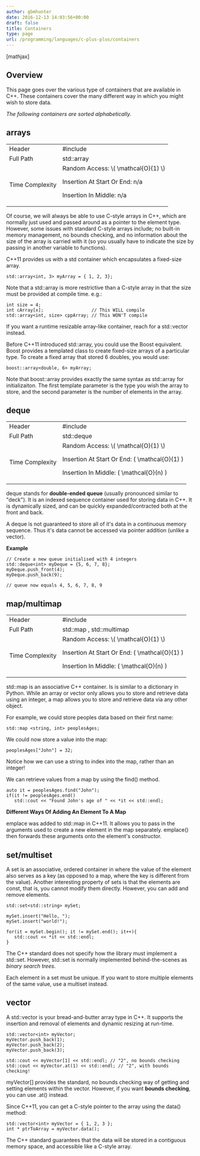 ```yaml
---
author: gbmhunter
date: 2016-12-13 14:03:56+00:00
draft: false
title: Containers
type: page
url: /programming/languages/c-plus-plus/containers
---
```


[mathjax]




## Overview




This page goes over the various type of containers that are available in C++. These containers cover the many different way in which you might wish to store data.




_The following containers are sorted alphabetically._




## arrays


<table >
<tbody >
<tr >

<td >Header
</td>

<td >#include <deque>
</td>
</tr>
<tr >

<td >Full Path
</td>

<td >std::array
</td>
</tr>
<tr >

<td >Time Complexity
</td>

<td >Random Access: \( \mathcal{O}(1) \)  

 Insertion At Start Or End: n/a  

 Insertion In Middle: n/a
</td>
</tr>
</tbody>
</table>


Of course, we will always be able to use C-style arrays in C++, which are normally just used and passed around as a pointer to the element type. However, some issues with standard C-style arrays include; no built-in memory management, no bounds checking, and no information about the size of the array is carried with it (so you usually have to indicate the size by passing in another variable to functions).




C++11 provides us with a std container which encapsulates a fixed-size array.



    
    std::array<int, 3> myArray = { 1, 2, 3}; 




Note that a std::array is more restrictive than a C-style array in that the size must be provided at compile time. e.g.:



    
    int size = 4;
    int cArray[x];                  // This WILL compile
    std::array<int, size> cppArray; // This WON'T compile




If you want a runtime resizable array-like container, reach for a std::vector instead.




Before C++11 introduced std::array, you could use the Boost equivalent. Boost provides a templated class to create fixed-size arrays of a particular type. To create a fixed array that stored 6 doubles, you would use:



    
    boost::array<double, 6> myArray;




Note that boost::array provides exactly the same syntax as std::array for initializaiton. The first template parameter is the type you wish the array to store, and the second parameter is the number of elements in the array.




## deque


<table >
<tbody >
<tr >

<td >Header
</td>

<td >#include <deque>
</td>
</tr>
<tr >

<td >Full Path
</td>

<td >std::deque
</td>
</tr>
<tr >

<td >Time Complexity
</td>

<td >Random Access: \( \mathcal{O}(1) \)  

 Insertion At Start Or End: \( \mathcal{O}(1) \)  

 Insertion In Middle: \( \mathcal{O}(n) \)
</td>
</tr>
</tbody>
</table>


deque stands for **double-ended queue** (usually pronounced similar to "deck"). It is an indexed sequence container used for storing data in C++. It is dynamically sized, and can be quickly expanded/contracted both at the front and back.




A deque is not guaranteed to store all of it's data in a continuous memory sequence. Thus it's data cannot be accessed via pointer addition (unlike a vector).




**Example**



    
    // Create a new queue initialised with 4 integers
    std::deque<int> myDeque = {5, 6, 7, 8};
    myDeque.push_front(4);
    myDeque.push_back(9);
    
    // queue now equals 4, 5, 6, 7, 8, 9
    




## map/multimap


<table >
<tbody >
<tr >

<td >Header
</td>

<td >#include <map>
</td>
</tr>
<tr >

<td >Full Path
</td>

<td >std::map , std::multimap
</td>
</tr>
<tr >

<td >Time Complexity
</td>

<td >Random Access: \( \mathcal{O}(1) \)  

 Insertion At Start Or End: \( \mathcal{O}(1) \)  

 Insertion In Middle: \( \mathcal{O}(n) \)
</td>
</tr>
</tbody>
</table>


std::map is an associative C++ container. Is is similar to a dictionary in Python. While an array or vector only allows you to store and retrieve data using an integer, a map allows you to store and retrieve data via any other object.




For example, we could store peoples data based on their first name:



    
    std::map <string, int> peoplesAges;




We could now store a value into the map:



    
    peoplesAges["John"] = 32;




Notice how we can use a string to index into the map, rather than an integer!




We can retrieve values from a map by using the find() method.



    
    auto it = peoplesAges.find("John");
    if(it != peoplesAges.end()
       std::cout << "Found John's age of " << *it << std::endl;




**Different Ways Of Adding An Element To A Map**




emplace was added to std::map in C++11. It allows you to pass in the arguments used to create a new element in the map separately. emplace() then forwards these arguments onto the element's constructor.




## set/multiset




A set is an associative, ordered container in where the value of the element also serves as a key (as opposed to a map, where the key is different from the value). Another interesting property of sets is that the elements are const, that is, you cannot modify them directly. However, you can add and remove elements.



    
    std::set<std::string> mySet;
      
    mySet.insert("Hello, ");
    mySet.insert("world!");
    
    for(it = mySet.begin(); it != mySet.end(); it++){
       std::cout << *it << std::endl;
    }




The C++ standard does not specify how the library must implement a std::set. However, std::set is normally implemented behind-the-scenes as _binary search trees_.




Each element in a set must be unique. If you want to store multiple elements of the same value, use a multiset instead.




## vector




A std::vector is your bread-and-butter array type in C++. It supports the insertion and removal of elements and dynamic resizing at run-time.



    
    std::vector<int> myVector;
    myVector.push_back(1);
    myVector.push_back(2);
    myVector.push_back(3);
    
    std::cout << myVector[1] << std::endl; // "2", no bounds checking
    std::cout << myVector.at(1) << std::endl; // "2", with bounds checking!




myVector[<element index>] provides the standard, no bounds checking way of getting and setting elements within the vector. However, if you want **bounds checking**, you can use .at() instead.




Since C++11, you can get a C-style pointer to the array using the data() method:



    
    std::vector<int> myVector = { 1, 2, 3 };
    int * ptrToArray = myVector.data();




The C++ standard guarantees that the data will be stored in a contiguous memory space, and accessible like a C-style array.



